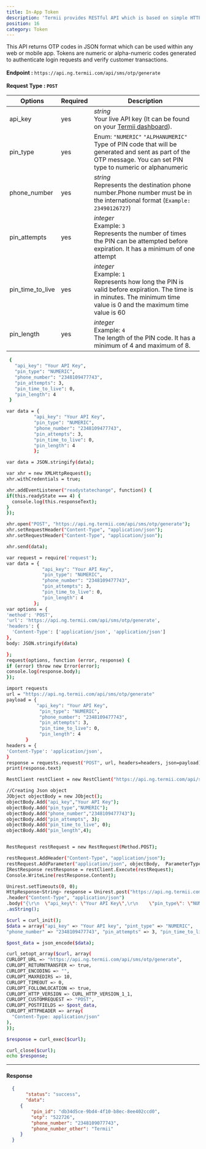 ```yaml
---
title: In-App Token
description: 'Termii provides RESTful API which is based on simple HTTP POST/GET requests. Our API lets you create, send, and verify messages, as well as, track your delivery statistics.'
position: 16
category: Token
---
```


This API returns OTP codes in JSON format which can be used within any web or mobile app.
Tokens are numeric or alpha-numeric codes generated to authenticate login requests and verify customer transactions. <br>
<br>
<b>Endpoint : </b>
`
https://api.ng.termii.com/api/sms/otp/generate
`<br> <br> <b>Request Type : </b>**`POST`**


Options | Required | Description |
--- | --- | --- |
api_key | yes |*string*<br> Your live API key (It can be found on your <a href="https://accounts.termii.com/#/" target="_blank" style="text-decoration:underline; cursor:pointer">Termii dashboard</a>).  | 
pin_type | yes |Enum: `"NUMERIC"` `"ALPHANUMERIC"`<br> Type of PIN code that will be generated and sent as part of the OTP message. You can set PIN type to numeric or alphanumeric | 
phone_number| yes | *string*<br> Represents the destination phone number.Phone number must be in the international format (`Example: 23490126727`)| 
pin_attempts| yes |*integer*<br>Example: `3`<br> Represents the number of times the PIN can be attempted before expiration. It has a minimum of one attempt| 
pin_time_to_live| yes |*integer*<br> Example: `1`<br> Represents how long the PIN is valid before expiration. The time is in minutes. The minimum time value is 0 and the maximum time value is 60 | 
pin_length| yes |*integer*<br>Example: `4` <br> The length of the PIN code. It has a minimum of 4 and maximum of 8.| 



<code-group>
   <code-block label="JSON" active>

  ```bash
   {
     "api_key": "Your API Key",
     "pin_type": "NUMERIC",
     "phone_number": "2348109477743",
     "pin_attempts": 3,
     "pin_time_to_live": 0,
     "pin_length": 4
   }
  ```

  </code-block>
  <code-block label="JavaScript">

  ```bash
 var data = {
            "api_key": "Your API Key",
            "pin_type": "NUMERIC",
            "phone_number": "2348109477743",
            "pin_attempts": 3,
            "pin_time_to_live": 0,
            "pin_length": 4
            };

var data = JSON.stringify(data);

var xhr = new XMLHttpRequest();
xhr.withCredentials = true;

xhr.addEventListener("readystatechange", function() {
  if(this.readyState === 4) {
    console.log(this.responseText);
  }
});

xhr.open("POST", "https://api.ng.termii.com/api/sms/otp/generate");
xhr.setRequestHeader("Content-Type", "application/json");
xhr.setRequestHeader("Content-Type", "application/json");

xhr.send(data);

  ```

  </code-block>
 <code-block label="NodeJs" >

  ```bash
 var request = require('request');
var data = {
               "api_key": "Your API Key",
               "pin_type": "NUMERIC",
               "phone_number": "2348109477743",
               "pin_attempts": 3,
               "pin_time_to_live": 0,
               "pin_length": 4
            };
var options = {
  'method': 'POST',
  'url': 'https://api.ng.termii.com/api/sms/otp/generate',
  'headers': {
    'Content-Type': ['application/json', 'application/json']
  },
  body: JSON.stringify(data)

};
request(options, function (error, response) { 
  if (error) throw new Error(error);
  console.log(response.body);
});

  ```
  </code-block>
 <code-block label="Python" >

  ```bash
import requests
url = "https://api.ng.termii.com/api/sms/otp/generate"
payload = {
             "api_key": "Your API Key",
              "pin_type": "NUMERIC",
              "phone_number": "2348109477743",
              "pin_attempts": 3,
              "pin_time_to_live": 0,
              "pin_length": 4
         }
headers = {
  'Content-Type': 'application/json',
}
response = requests.request("POST", url, headers=headers, json=payload)
print(response.text)
   ```
  </code-block>

<code-block label="C#" >

  ```bash
RestClient restClient = new RestClient("https://api.ng.termii.com/api/sms/otp/generate");

//Creating Json object
JObject objectBody = new JObject();
objectBody.Add("api_key","Your API Key");
objectBody.Add("pin_type","NUMERIC");
objectBody.Add("phone_number","2348109477743");
objectBody.Add("pin_attempts", 3);
objectBody.Add("pin_time_to_live", 0);
objectBody.Add("pin_length",4);


RestRequest restRequest = new RestRequest(Method.POST);

restRequest.AddHeader("Content-Type", "application/json");
restRequest.AddParameter("application/json", objectBody,  ParameterType.RequestBody);
IRestResponse restResponse = restClient.Execute(restRequest);
Console.WriteLine(restResponse.Content);  
  ```
  </code-block>
<code-block label="Java" >

  ```bash
  Unirest.setTimeouts(0, 0);
HttpResponse<String> response = Unirest.post("https://api.ng.termii.com/api/sms/otp/generate")
  .header("Content-Type", "application/json")
  .body("{\r\n  \"api_key\": \"Your API Key\",\r\n    \"pin_type\": \"NUMERIC\",\r\n  \"phone_number\": \"2348109477743\",\r\n    \"pin_attempts\": 3,\r\n   \"pin_time_to_live\": 0,\r\n    \"pin_length\": 4\r\n }")
  .asString();

  ```
  </code-block>
<code-block label="PHP" >

  ```bash
$curl = curl_init();
$data = array("api_key" => "Your API key", "pint_type" => "NUMERIC", 
"phone_number" => "2348109477743", "pin_attempts" => 3, "pin_time_to_live" => 0, "pin_length" => 4 );

$post_data = json_encode($data);

curl_setopt_array($curl, array(
  CURLOPT_URL => "https://api.ng.termii.com/api/sms/otp/generate",
  CURLOPT_RETURNTRANSFER => true,
  CURLOPT_ENCODING => "",
  CURLOPT_MAXREDIRS => 10,
  CURLOPT_TIMEOUT => 0,
  CURLOPT_FOLLOWLOCATION => true,
  CURLOPT_HTTP_VERSION => CURL_HTTP_VERSION_1_1,
  CURLOPT_CUSTOMREQUEST => "POST",
  CURLOPT_POSTFIELDS => $post_data,
  CURLOPT_HTTPHEADER => array(
    "Content-Type: application/json"
  ),
));

$response = curl_exec($curl);

curl_close($curl);
echo $response;

  ```
  </code-block>
</code-group>


<hr />


#### Response

```JSON
  {
       "status": "success",
       "data": 
     {
         "pin_id": "db34d5ce-9bd4-4f10-b8ec-8ee402ccd0",
         "otp": "522726",
         "phone_number": "2348109077743",
         "phone_number_other": "Termii"
     }
  }
```
